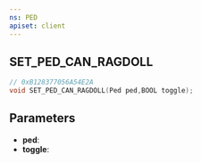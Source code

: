```yaml
---
ns: PED
apiset: client
---
```

## SET_PED_CAN_RAGDOLL

```c
// 0xB128377056A54E2A
void SET_PED_CAN_RAGDOLL(Ped ped,BOOL toggle);
```


## Parameters
* **ped**:
* **toggle**: